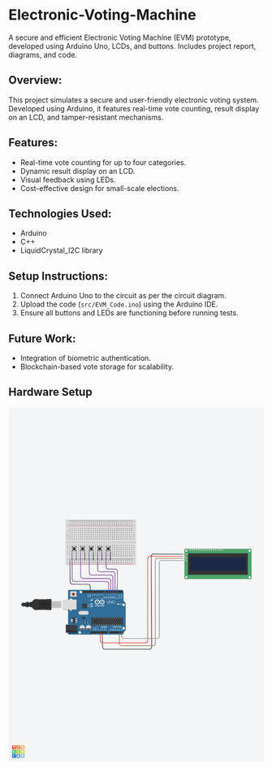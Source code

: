 # Electronic-Voting-Machine
A secure and efficient Electronic Voting Machine (EVM) prototype, developed using Arduino Uno, LCDs, and buttons. Includes project report, diagrams, and code.
## Overview:
This project simulates a secure and user-friendly electronic voting system. Developed using Arduino, it features real-time vote counting, result display on an LCD, and tamper-resistant mechanisms.

## Features:
- Real-time vote counting for up to four categories.
- Dynamic result display on an LCD.
- Visual feedback using LEDs.
- Cost-effective design for small-scale elections.

## Technologies Used:
- Arduino
- C++
- LiquidCrystal_I2C library

## Setup Instructions:
1. Connect Arduino Uno to the circuit as per the circuit diagram.
2. Upload the code (`src/EVM_Code.ino`) using the Arduino IDE.
3. Ensure all buttons and LEDs are functioning before running tests.

## Future Work:
- Integration of biometric authentication.
- Blockchain-based vote storage for scalability.

## Hardware Setup
![Hardware Setup](assets/EVM.png)
